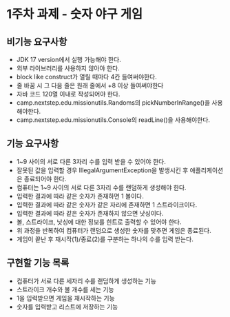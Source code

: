 # 1주차 과제 - 숫자 야구 게임

## 비기능 요구사항
- JDK 17 version에서 실행 가능해야 한다.
- 외부 라이브러리를 사용하지 않아야 한다.
- block like construct가 열릴 때마다 4칸 들여써야한다.
- 줄 바꿈 시 그 다음 줄은 원래 줄에서 +8 이상 들여써야한다
- 자바 코드 120열 이내로 작성되어야 한다.
- camp.nextstep.edu.missionutils.Randoms의 pickNumberInRange()을 사용해야한다.
- camp.nextstep.edu.missionutils.Console의 readLine()을 사용해야한다.

## 기능 요구사항
- 1~9 사이의 서로 다른 3자리 수를 입력 받을 수 있어야 한다.
- 잘못된 값을 입력할 경우 IllegalArgumentException을 발생시킨 후 애플리케이션은 종료되어야 한다.
- 컴퓨터는 1~9 사이의 서로 다른 3자리 수를 랜덤하게 생성해야 한다.
- 입력한 결과에 따라 같은 숫자가 존재하면 1 볼이다.
- 입력한 결과에 따라 같은 숫자가 같은 자리에 존재하면 1 스트라이크이다.
- 입력한 결과에 따라 같은 숫자가 존재하지 않으면 낫싱이다.
- 볼, 스트라이크, 낫싱에 대한 정보를 힌트로 출력할 수 있어야 한다.
- 위 과정을 반복하여 컴퓨터가 랜덤으로 생성한 숫자를 맞추면 게임은 종료된다.
- 게임이 끝난 후 재시작(1)/종료(2)를 구분하는 하나의 수를 입력 받는다.

## 구현할 기능 목록
- 컴퓨터가 서로 다른 세자리 수를 랜덤하게 생성하는 기능
- 스트라이크 개수와 볼 개수를 세는 기능
- 1을 입력받으면 게임을 재시작하는 기능
- 숫자를 입력받고 리스트에 저장하는 기능